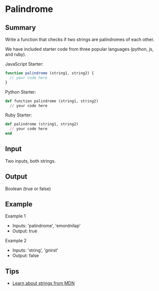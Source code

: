 # Palindrome

## Summary

Write a function that checks if two strings are palindromes of each other.

We have included starter code from three popular languages (python, js, and ruby).

JavaScript Starter:

```javascript
function palindrome (string1, string2) {
  // your code here
}

```

Python Starter:

```python
def function palindrome (string1, string2)
  // your code here
```

Ruby Starter:

```ruby
def palindrome (string1, string2)
  // your code here
end

```
## Input

Two inputs, both strings.

## Output

Boolean (true or false)

## Example

Example 1

* Inputs: 'palindrome', 'emordnilap'
* Output: true

Example 2

* Inputs: 'string', 'gnirst'
* Output: false

## Tips

* [Learn about strings from MDN](https://developer.mozilla.org/en-US/docs/Web/JavaScript/Reference/Global_Objects/String)
